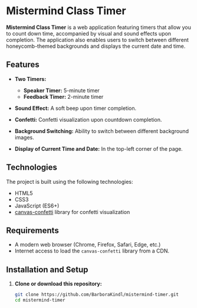# Mistermind Class Timer

**Mistermind Class Timer** is a web application featuring timers that allow you to count down time, accompanied by visual and sound effects upon completion. The application also enables users to switch between different honeycomb-themed backgrounds and displays the current date and time.

## Features

- **Two Timers:**
  - **Speaker Timer:** 5-minute timer
  - **Feedback Timer:** 2-minute timer

- **Sound Effect:** A soft beep upon timer completion.

- **Confetti:** Confetti visualization upon countdown completion.

- **Background Switching:** Ability to switch between different background images.

- **Display of Current Time and Date:** In the top-left corner of the page.

## Technologies

The project is built using the following technologies:

- HTML5
- CSS3
- JavaScript (ES6+)
- [canvas-confetti](https://www.kirilv.com/canvas-confetti/) library for confetti visualization

## Requirements

- A modern web browser (Chrome, Firefox, Safari, Edge, etc.)
- Internet access to load the `canvas-confetti` library from a CDN.

## Installation and Setup

1. **Clone or download this repository:**

   ```bash
   git clone https://github.com/BarboraKindl/mistermind-timer.git
   cd mistermind-timer
